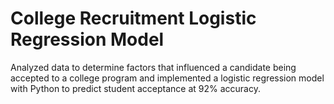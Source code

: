 # College Recruitment Logistic Regression Model

Analyzed data to determine factors that influenced a candidate being accepted to a college program and implemented a logistic regression model with Python to predict student acceptance at 92% accuracy. 

